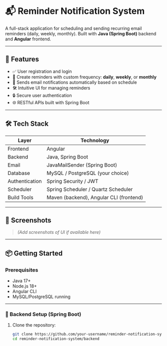 # 📬 Reminder Notification System

A full-stack application for scheduling and sending recurring email reminders (daily, weekly, monthly). Built with **Java (Spring Boot)** backend and **Angular** frontend.

---

## 🚀 Features

- ✅ User registration and login
- 📅 Create reminders with custom frequency: **daily**, **weekly**, or **monthly**
- 📧 Sends email notifications automatically based on schedule
- 🛠️ Intuitive UI for managing reminders
- 🔒 Secure user authentication
- 🌐 RESTful APIs built with Spring Boot

---

## 🛠️ Tech Stack

| Layer       | Technology         |
|-------------|--------------------|
| Frontend    | Angular             |
| Backend     | Java, Spring Boot   |
| Email       | JavaMailSender (Spring Boot) |
| Database    | MySQL / PostgreSQL (your choice) |
| Authentication | Spring Security / JWT |
| Scheduler   | Spring Scheduler / Quartz Scheduler |
| Build Tools | Maven (backend), Angular CLI (frontend) |

---

## 📸 Screenshots

> _(Add screenshots of UI if available here)_

---

## 📦 Getting Started

### Prerequisites

- Java 17+
- Node.js 18+
- Angular CLI
- MySQL/PostgreSQL running

---

### 🧪 Backend Setup (Spring Boot)

1. Clone the repository:
   ```bash
   git clone https://github.com/your-username/reminder-notification-system.git
   cd reminder-notification-system/backend
